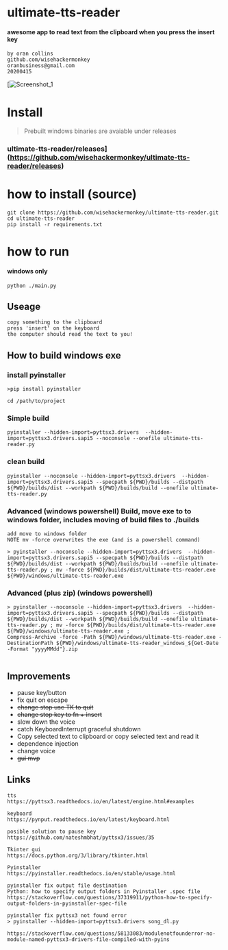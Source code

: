 # ultimate-tts-reader
####  awesome app to read text from the clipboard when you press the insert key
```
by oran collins
github.com/wisehackermonkey
oranbusiness@gmail.com
20200415
```
[![Screenshot_1](https://i.imgur.com/lhVK1NM.jpg)
# Install

> Prebuilt windows binaries are avaiable under releases 

### ultimate-tts-reader/releases](https://github.com/wisehackermonkey/ultimate-tts-reader/releases)

# how to install (source)

```
git clone https://github.com/wisehackermonkey/ultimate-tts-reader.git
cd ultimate-tts-reader
pip install -r requirements.txt
```

# how to run 

#### windows only
```
python ./main.py
```
## Useage
```
copy something to the clipboard
press 'insert' on the keyboard
the computer should read the text to you!
```


## How to build windows exe
### install pyinstaller 
```
>pip install pyinstaller 
```
```
cd /path/to/project
```
### Simple build
```
pyinstaller --hidden-import=pyttsx3.drivers  --hidden-import=pyttsx3.drivers.sapi5 --noconsole --onefile ultimate-tts-reader.py
```
### clean build 
```
pyinstaller --noconsole --hidden-import=pyttsx3.drivers  --hidden-import=pyttsx3.drivers.sapi5 --specpath ${PWD}/builds --distpath ${PWD}/builds/dist --workpath ${PWD}/builds/build --onefile ultimate-tts-reader.py 
```
### Advanced (windows powershell) Build, move exe  to to windows folder, includes moving of build files to ./builds 
```
add move to windows folder 
NOTE mv -force overwrites the exe (and is a powershell command)

> pyinstaller --noconsole --hidden-import=pyttsx3.drivers  --hidden-import=pyttsx3.drivers.sapi5 --specpath ${PWD}/builds --distpath ${PWD}/builds/dist --workpath ${PWD}/builds/build --onefile ultimate-tts-reader.py ; mv -force ${PWD}/builds/dist/ultimate-tts-reader.exe ${PWD}/windows/ultimate-tts-reader.exe
```

### Advanced (plus zip) (windows powershell) 
```
> pyinstaller --noconsole --hidden-import=pyttsx3.drivers  --hidden-import=pyttsx3.drivers.sapi5 --specpath ${PWD}/builds --distpath ${PWD}/builds/dist --workpath ${PWD}/builds/build --onefile ultimate-tts-reader.py ; mv -force ${PWD}/builds/dist/ultimate-tts-reader.exe ${PWD}/windows/ultimate-tts-reader.exe ;
Compress-Archive -force -Path ${PWD}/windows/ultimate-tts-reader.exe -DestinationPath ${PWD}/windows/ultimate-tts-reader_windows_${Get-Date -Format "yyyyMMdd"}.zip


```

## Improvements
- pause key/button
- fix quit on escape
- ~~change stop use TK to quit~~
- ~~change stop key to fn + insert~~
- slow down the voice
- catch KeyboardInterrupt graceful shutdown
- Copy selected text to clipboard or copy selected text and read it
- dependence injection
- change voice
- ~~gui mvp~~



## Links
```
tts
https://pyttsx3.readthedocs.io/en/latest/engine.html#examples

keyboard
https://pynput.readthedocs.io/en/latest/keyboard.html

posible solution to pause key
https://github.com/nateshmbhat/pyttsx3/issues/35

Tkinter gui
https://docs.python.org/3/library/tkinter.html

Pyinstaller
https://pyinstaller.readthedocs.io/en/stable/usage.html

pyinstaller fix output file destination
Python: how to specify output folders in Pyinstaller .spec file
https://stackoverflow.com/questions/37319911/python-how-to-specify-output-folders-in-pyinstaller-spec-file

pyinstaller fix pyttsx3 not found error
> pyinstaller --hidden-import=pyttsx3.drivers song_dl.py

https://stackoverflow.com/questions/58133083/modulenotfounderror-no-module-named-pyttsx3-drivers-file-compiled-with-pyins

```
